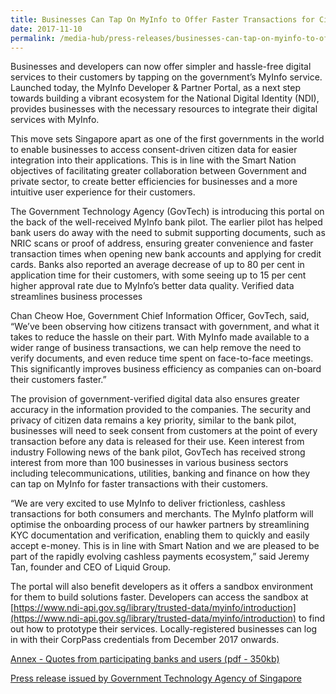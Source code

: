 ```yaml
---
title: Businesses Can Tap On MyInfo to Offer Faster Transactions for Citizens
date: 2017-11-10
permalink: /media-hub/press-releases/businesses-can-tap-on-myinfo-to-offer-faster-transactions-for-citizens
---
```


Businesses and developers can now offer simpler and hassle-free digital services to their customers by tapping on the government’s MyInfo service. Launched today, the MyInfo Developer & Partner Portal, as a next step towards building a vibrant ecosystem for the National Digital Identity (NDI), provides businesses with the necessary resources to integrate their digital services with MyInfo.

This move sets Singapore apart as one of the first governments in the world to enable businesses to access consent-driven citizen data for easier integration into their applications. This is in line with the Smart Nation objectives of facilitating greater collaboration between Government and private sector, to create better efficiencies for businesses and a more intuitive user experience for their customers.

The Government Technology Agency (GovTech) is introducing this portal on the back of the well-received MyInfo bank pilot. The earlier pilot has helped bank users do away with the need to submit supporting documents, such as NRIC scans or proof of address, ensuring greater convenience and faster transaction times when opening new bank accounts and applying for credit cards. Banks also reported an average decrease of up to 80 per cent in application time for their customers, with some seeing up to 15 per cent higher approval rate due to MyInfo’s better data quality. Verified data streamlines business processes

Chan Cheow Hoe, Government Chief Information Officer, GovTech, said, “We’ve been observing how citizens transact with government, and what it takes to reduce the hassle on their part. With MyInfo made available to a wider range of business transactions, we can help remove the need to verify documents, and even reduce time spent on face-to-face meetings. This significantly improves business efficiency as companies can on-board their customers faster.”

The provision of government-verified digital data also ensures greater accuracy in the information provided to the companies. The security and privacy of citizen data remains a key priority, similar to the bank pilot, businesses will need to seek consent from customers at the point of every transaction before any data is released for their use. Keen interest from industry Following news of the bank pilot, GovTech has received strong interest from more than 100 businesses in various business sectors including telecommunications, utilities, banking and finance on how they can tap on MyInfo for faster transactions with their customers.

“We are very excited to use MyInfo to deliver frictionless, cashless transactions for both consumers and merchants. The MyInfo platform will optimise the onboarding process of our hawker partners by streamlining KYC documentation and verification, enabling them to quickly and easily accept e-money. This is in line with Smart Nation and we are pleased to be part of the rapidly evolving cashless payments ecosystem,” said Jeremy Tan, founder and CEO of Liquid Group.

The portal will also benefit developers as it offers a sandbox environment for them to build solutions faster. Developers can access the sandbox at [https://www.ndi-api.gov.sg/library/trusted-data/myinfo/introduction](https://www.ndi-api.gov.sg/library/trusted-data/myinfo/introduction) to find out how to prototype their services. Locally-registered businesses can log in with their CorpPass credentials from December 2017 onwards.  

[Annex - Quotes from participating banks and users (pdf - 350kb)](/files/press-releases/2017/Annex–Quotes-from-participating-banks-and-users.pdf)

[Press release issued by Government Technology Agency of Singapore](https://www.tech.gov.sg/media/media-releases/businesses-can-tap-on-myinfo)
